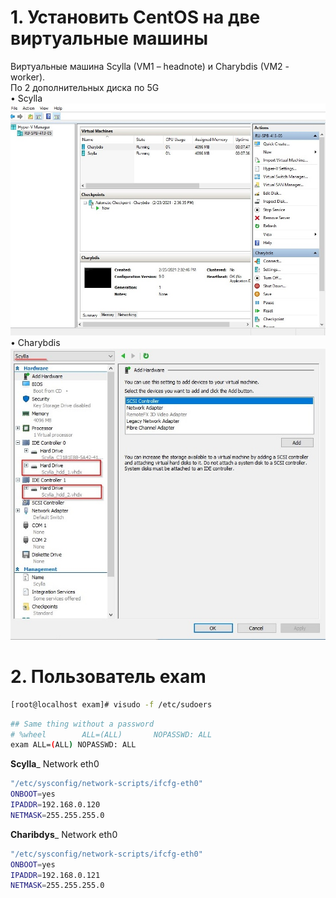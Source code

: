 # 1. Установить CentOS на две виртуальные машины  
Виртуальные машина Scylla (VM1 – headnote) и Charybdis (VM2 - worker).  
По 2 дополнительных диска по 5G  
•	Scylla  
![11_Scylla_main](/images/11_Scylla_main.jpg)
•	Charybdis  
![11_Charybdis_main](/images/11_Charybdis_main.jpg)
# 2. Пользователь exam
```bash
[root@localhost exam]# visudo -f /etc/sudoers
```
```bash
## Same thing without a password
# %wheel        ALL=(ALL)       NOPASSWD: ALL
exam ALL=(ALL) NOPASSWD: ALL
```
__Scylla___ Network eth0  

```bash
"/etc/sysconfig/network-scripts/ifcfg-eth0"
ONBOOT=yes
IPADDR=192.168.0.120
NETMASK=255.255.255.0
```
__Charibdys___ Network eth0  
```bash
"/etc/sysconfig/network-scripts/ifcfg-eth0"
ONBOOT=yes
IPADDR=192.168.0.121
NETMASK=255.255.255.0
```
